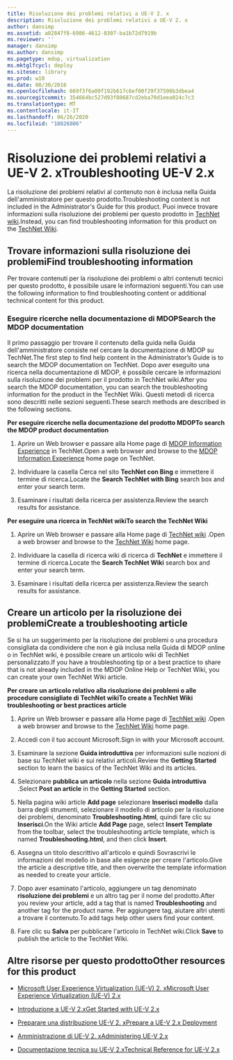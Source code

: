 ```yaml
---
title: Risoluzione dei problemi relativi a UE-V 2. x
description: Risoluzione dei problemi relativi a UE-V 2. x
author: dansimp
ms.assetid: a02847f8-6986-4612-8307-ba1b72d7919b
ms.reviewer: ''
manager: dansimp
ms.author: dansimp
ms.pagetype: mdop, virtualization
ms.mktglfcycl: deploy
ms.sitesec: library
ms.prod: w10
ms.date: 08/30/2016
ms.openlocfilehash: 669f3f6a09f192b617c6ef00f29f37590b3dbea4
ms.sourcegitcommit: 354664bc527d93f80687cd2eba70d1eea024c7c3
ms.translationtype: MT
ms.contentlocale: it-IT
ms.lasthandoff: 06/26/2020
ms.locfileid: "10826806"
---
```

# <span data-ttu-id="94044-103">Risoluzione dei problemi relativi a UE-V 2. x</span><span class="sxs-lookup"><span data-stu-id="94044-103">Troubleshooting UE-V 2.x</span></span>


<span data-ttu-id="94044-104">La risoluzione dei problemi relativi al contenuto non è inclusa nella Guida dell'amministratore per questo prodotto.</span><span class="sxs-lookup"><span data-stu-id="94044-104">Troubleshooting content is not included in the Administrator's Guide for this product.</span></span> <span data-ttu-id="94044-105">Puoi invece trovare informazioni sulla risoluzione dei problemi per questo prodotto in [TechNet wiki](https://go.microsoft.com/fwlink/p/?LinkId=224905).</span><span class="sxs-lookup"><span data-stu-id="94044-105">Instead, you can find troubleshooting information for this product on the [TechNet Wiki](https://go.microsoft.com/fwlink/p/?LinkId=224905).</span></span>

## <span data-ttu-id="94044-106">Trovare informazioni sulla risoluzione dei problemi</span><span class="sxs-lookup"><span data-stu-id="94044-106">Find troubleshooting information</span></span>


<span data-ttu-id="94044-107">Per trovare contenuti per la risoluzione dei problemi o altri contenuti tecnici per questo prodotto, è possibile usare le informazioni seguenti.</span><span class="sxs-lookup"><span data-stu-id="94044-107">You can use the following information to find troubleshooting content or additional technical content for this product.</span></span>

### <span data-ttu-id="94044-108">Eseguire ricerche nella documentazione di MDOP</span><span class="sxs-lookup"><span data-stu-id="94044-108">Search the MDOP documentation</span></span>

<span data-ttu-id="94044-109">Il primo passaggio per trovare il contenuto della guida nella Guida dell'amministratore consiste nel cercare la documentazione di MDOP su TechNet.</span><span class="sxs-lookup"><span data-stu-id="94044-109">The first step to find help content in the Administrator’s Guide is to search the MDOP documentation on TechNet.</span></span> <span data-ttu-id="94044-110">Dopo aver eseguito una ricerca nella documentazione di MDOP, è possibile cercare le informazioni sulla risoluzione dei problemi per il prodotto in TechNet wiki.</span><span class="sxs-lookup"><span data-stu-id="94044-110">After you search the MDOP documentation, you can search the troubleshooting information for the product in the TechNet Wiki.</span></span> <span data-ttu-id="94044-111">Questi metodi di ricerca sono descritti nelle sezioni seguenti.</span><span class="sxs-lookup"><span data-stu-id="94044-111">These search methods are described in the following sections.</span></span>

**<span data-ttu-id="94044-112">Per eseguire ricerche nella documentazione del prodotto MDOP</span><span class="sxs-lookup"><span data-stu-id="94044-112">To search the MDOP product documentation</span></span>**

1.  <span data-ttu-id="94044-113">Aprire un Web browser e passare alla Home page di [MDOP Information Experience](https://go.microsoft.com/fwlink/p/?LinkId=236032) in TechNet.</span><span class="sxs-lookup"><span data-stu-id="94044-113">Open a web browser and browse to the [MDOP Information Experience](https://go.microsoft.com/fwlink/p/?LinkId=236032) home page on TechNet.</span></span>

2.  <span data-ttu-id="94044-114">Individuare la casella Cerca nel sito **TechNet con Bing** e immettere il termine di ricerca.</span><span class="sxs-lookup"><span data-stu-id="94044-114">Locate the **Search TechNet with Bing** search box and enter your search term.</span></span>

3.  <span data-ttu-id="94044-115">Esaminare i risultati della ricerca per assistenza.</span><span class="sxs-lookup"><span data-stu-id="94044-115">Review the search results for assistance.</span></span>

**<span data-ttu-id="94044-116">Per eseguire una ricerca in TechNet wiki</span><span class="sxs-lookup"><span data-stu-id="94044-116">To search the TechNet Wiki</span></span>**

1.  <span data-ttu-id="94044-117">Aprire un Web browser e passare alla Home page di [TechNet wiki](https://go.microsoft.com/fwlink/p/?LinkId=224905) .</span><span class="sxs-lookup"><span data-stu-id="94044-117">Open a web browser and browse to the [TechNet Wiki](https://go.microsoft.com/fwlink/p/?LinkId=224905) home page.</span></span>

2.  <span data-ttu-id="94044-118">Individuare la casella di ricerca wiki di ricerca di **TechNet** e immettere il termine di ricerca.</span><span class="sxs-lookup"><span data-stu-id="94044-118">Locate the **Search TechNet Wiki** search box and enter your search term.</span></span>

3.  <span data-ttu-id="94044-119">Esaminare i risultati della ricerca per assistenza.</span><span class="sxs-lookup"><span data-stu-id="94044-119">Review the search results for assistance.</span></span>

## <span data-ttu-id="94044-120">Creare un articolo per la risoluzione dei problemi</span><span class="sxs-lookup"><span data-stu-id="94044-120">Create a troubleshooting article</span></span>


<span data-ttu-id="94044-121">Se si ha un suggerimento per la risoluzione dei problemi o una procedura consigliata da condividere che non è già inclusa nella Guida di MDOP online o in TechNet wiki, è possibile creare un articolo wiki di TechNet personalizzato.</span><span class="sxs-lookup"><span data-stu-id="94044-121">If you have a troubleshooting tip or a best practice to share that is not already included in the MDOP Online Help or TechNet Wiki, you can create your own TechNet Wiki article.</span></span>

**<span data-ttu-id="94044-122">Per creare un articolo relativo alla risoluzione dei problemi o alle procedure consigliate di TechNet wiki</span><span class="sxs-lookup"><span data-stu-id="94044-122">To create a TechNet Wiki troubleshooting or best practices article</span></span>**

1.  <span data-ttu-id="94044-123">Aprire un Web browser e passare alla Home page di [TechNet wiki](https://go.microsoft.com/fwlink/p/?LinkId=224905) .</span><span class="sxs-lookup"><span data-stu-id="94044-123">Open a web browser and browse to the [TechNet Wiki](https://go.microsoft.com/fwlink/p/?LinkId=224905) home page.</span></span>

2.  <span data-ttu-id="94044-124">Accedi con il tuo account Microsoft.</span><span class="sxs-lookup"><span data-stu-id="94044-124">Sign in with your Microsoft account.</span></span>

3.  <span data-ttu-id="94044-125">Esaminare la sezione **Guida introduttiva** per informazioni sulle nozioni di base su TechNet wiki e sui relativi articoli.</span><span class="sxs-lookup"><span data-stu-id="94044-125">Review the **Getting Started** section to learn the basics of the TechNet Wiki and its articles.</span></span>

4.  <span data-ttu-id="94044-126">Selezionare **pubblica un articolo** nella sezione **Guida introduttiva** .</span><span class="sxs-lookup"><span data-stu-id="94044-126">Select **Post an article** in the **Getting Started** section.</span></span>

5.  <span data-ttu-id="94044-127">Nella pagina wiki article **Add page** selezionare **Inserisci modello** dalla barra degli strumenti, selezionare il modello di articolo per la risoluzione dei problemi, denominato **Troubleshooting.html**, quindi fare clic su **Inserisci**.</span><span class="sxs-lookup"><span data-stu-id="94044-127">On the Wiki article **Add Page** page, select **Insert Template** from the toolbar, select the troubleshooting article template, which is named **Troubleshooting.html**, and then click **Insert**.</span></span>

6.  <span data-ttu-id="94044-128">Assegna un titolo descrittivo all'articolo e quindi Sovrascrivi le informazioni del modello in base alle esigenze per creare l'articolo.</span><span class="sxs-lookup"><span data-stu-id="94044-128">Give the article a descriptive title, and then overwrite the template information as needed to create your article.</span></span>

7.  <span data-ttu-id="94044-129">Dopo aver esaminato l'articolo, aggiungere un tag denominato **risoluzione dei problemi** e un altro tag per il nome del prodotto.</span><span class="sxs-lookup"><span data-stu-id="94044-129">After you review your article, add a tag that is named **Troubleshooting** and another tag for the product name.</span></span> <span data-ttu-id="94044-130">Per aggiungere tag, aiutare altri utenti a trovare il contenuto.</span><span class="sxs-lookup"><span data-stu-id="94044-130">To add tags help other users find your content.</span></span>

8.  <span data-ttu-id="94044-131">Fare clic su **Salva** per pubblicare l'articolo in TechNet wiki.</span><span class="sxs-lookup"><span data-stu-id="94044-131">Click **Save** to publish the article to the TechNet Wiki.</span></span>

## <span data-ttu-id="94044-132">Altre risorse per questo prodotto</span><span class="sxs-lookup"><span data-stu-id="94044-132">Other resources for this product</span></span>


-   [<span data-ttu-id="94044-133">Microsoft User Experience Virtualization (UE-V) 2. x</span><span class="sxs-lookup"><span data-stu-id="94044-133">Microsoft User Experience Virtualization (UE-V) 2.x</span></span>](index.md)

-   [<span data-ttu-id="94044-134">Introduzione a UE-V 2.x</span><span class="sxs-lookup"><span data-stu-id="94044-134">Get Started with UE-V 2.x</span></span>](get-started-with-ue-v-2x-new-uevv2.md)

-   [<span data-ttu-id="94044-135">Preparare una distribuzione UE-V 2. x</span><span class="sxs-lookup"><span data-stu-id="94044-135">Prepare a UE-V 2.x Deployment</span></span>](prepare-a-ue-v-2x-deployment-new-uevv2.md)

-   [<span data-ttu-id="94044-136">Amministrazione di UE-V 2. x</span><span class="sxs-lookup"><span data-stu-id="94044-136">Administering UE-V 2.x</span></span>](administering-ue-v-2x-new-uevv2.md)

-   [<span data-ttu-id="94044-137">Documentazione tecnica su UE-V 2.x</span><span class="sxs-lookup"><span data-stu-id="94044-137">Technical Reference for UE-V 2.x</span></span>](technical-reference-for-ue-v-2x-both-uevv2.md)






 

 





